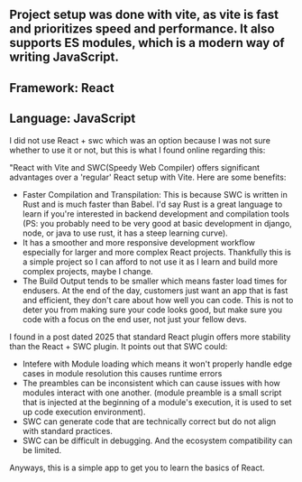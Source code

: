 ## Project setup was done with vite, as vite is fast and prioritizes speed and performance. It also supports ES modules, which is a modern way of writing JavaScript.


## Framework: React 
## Language: JavaScript

I did not use React + swc which was an option because I was not sure whether to use it or not, but this is what I found online regarding this:

"React with Vite and SWC(Speedy Web Compiler) offers significant advantages over a 'regular' React setup with Vite. Here are some benefits:
- Faster Compilation and Transpilation: This is because SWC is written in Rust and is much faster than Babel. I'd say Rust is a great language to learn if you're interested in backend development and compilation tools (PS: you probably need to be very good at basic development in django, node, or java to use rust, it has a steep learning curve). 
- It has a smoother and more responsive development workflow especially for larger and more complex React projects. Thankfully this is a simple project so I can afford to not use it as I learn and build more complex projects, maybe I change. 
- The Build Output tends to be smaller which means faster load times for endusers. At the end of the day, customers just want an app that is fast and efficient, they don't care about how well you can code. This is not to deter you from making sure your code looks good, but make sure you code with a focus on the end user, not just your fellow devs. 

I found in a post dated 2025 that standard React plugin offers more stability than the React + SWC plugin. It points out that SWC could:
- Intefere with Module loading which means it won't properly handle edge cases in module resolution this causes runtime errors
- The preambles can be inconsistent which can cause issues with how modules interact with one another. (module preamble is a small script that is injected at the beginning of a module's execution, it is used to set up code execution environment).
- SWC can generate code that are technically correct but do not align with standard practices.
- SWC can be difficult in debugging. And the ecosystem compatibility can be limited. 

Anyways, this is a simple app to get you to learn the basics of React. 